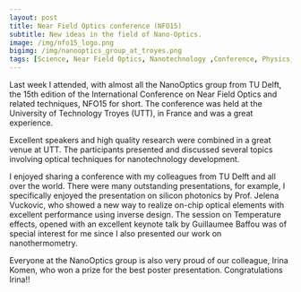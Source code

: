 ```yaml
---
layout: post
title: Near Field Optics conference (NFO15)
subtitle: New ideas in the field of Nano-Optics.
image: /img/nfo15_logo.png
bigimg: /img/nanooptics_group_at_troyes.png
tags: [Science, Near Field Optics, Nanotechnology ,Conference, Physics, NanoOptics Group, Research]
---
```



Last week I attended, with almost all the NanoOptics group from TU Delft, the 15th edition of the International Conference on Near Field Optics and related techniques, NFO15 for short. 
The conference was held at the University of Technology Troyes (UTT), in France and was a great experience. 

Excellent speakers and high quality research were combined in a great venue at UTT. The participants presented and discussed several topics involving optical techniques for nanotechnology development.

I enjoyed sharing a conference with my colleagues from TU Delft and all over the world. There were many outstanding presentations, for example, I specifically enjoyed the presentation on silicon photonics by  Prof. Jelena Vuckovic, who showed a new way to realize on-chip optical elements with excellent performance using inverse design. The session on Temperature effects, opened with an excellent keynote talk by Guillaumee Baffou was of special interest for me since I also presented our work on nanothermometry. 

Everyone at the NanoOptics group is also very proud of our colleague, Irina Komen, who won a prize for the best poster presentation. Congratulations Irina!! 
